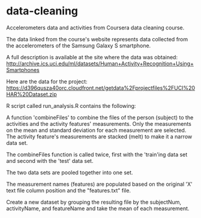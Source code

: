 # data-cleaning

Accelerometers data and activities from Coursera data cleaning course.

The data linked from the course's website represents data collected from the accelerometers of the Samsung Galaxy S smartphone.

A full description is available at the site where the data was obtained:
	http://archive.ics.uci.edu/ml/datasets/Human+Activity+Recognition+Using+Smartphones

Here are the data for the project:
	https://d396qusza40orc.cloudfront.net/getdata%2Fprojectfiles%2FUCI%20HAR%20Dataset.zip


R script called run_analysis.R contains the following:

A function 'combineFiles' to combine the files of the person (subject) to the activities and the activity features' measurements.
Only the measurements on the mean and standard deviation for each measurement are selected.
The activity feature's measurements are stacked (melt) to make it a narrow data set.

The combineFiles function is called twice, first with the 'train'ing data set and second with the 'test' data set.

The two data sets are pooled together into one set.

The measurement names (features) are populated based on the original 'X' text file column position and the "features.txt" file.

Create a new dataset by grouping the resulting file by the subjectNum, activityName, and featureName and take the mean of each measurement.

